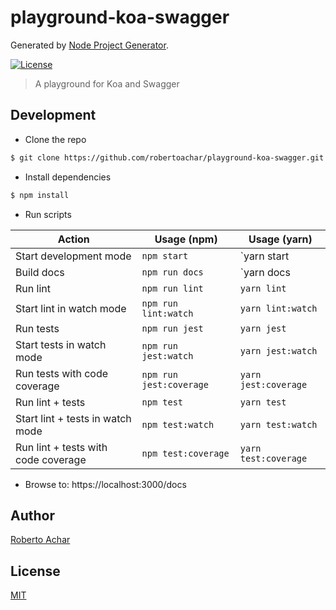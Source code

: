 # playground-koa-swagger

Generated by [Node Project Generator](https://github.com/robertoachar/generator-node).

[![License][license-badge]][license-url]

> A playground for Koa and Swagger

## Development

- Clone the repo

```bash
$ git clone https://github.com/robertoachar/playground-koa-swagger.git
```

- Install dependencies

```bash
$ npm install
```

- Run scripts

| Action                              | Usage (npm)             | Usage (yarn)         |
| ----------------------------------- | ----------------------- | -------------------- |
| Start development mode              | `npm start`             | `yarn start          |
| Build docs                          | `npm run docs`          | `yarn docs           |
| Run lint                            | `npm run lint`          | `yarn lint`          |
| Start lint in watch mode            | `npm run lint:watch`    | `yarn lint:watch`    |
| Run tests                           | `npm run jest`          | `yarn jest`          |
| Start tests in watch mode           | `npm run jest:watch`    | `yarn jest:watch`    |
| Run tests with code coverage        | `npm run jest:coverage` | `yarn jest:coverage` |
| Run lint + tests                    | `npm test`              | `yarn test`          |
| Start lint + tests in watch mode    | `npm test:watch`        | `yarn test:watch`    |
| Run lint + tests with code coverage | `npm test:coverage`     | `yarn test:coverage` |

- Browse to: https://localhost:3000/docs

## Author

[Roberto Achar](https://twitter.com/robertoachar)

## License

[MIT](https://github.com/robertoachar/playground-koa-swagger/blob/master/LICENSE)

[license-badge]: https://img.shields.io/github/license/robertoachar/playground-koa-swagger.svg
[license-url]: https://opensource.org/licenses/MIT
